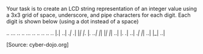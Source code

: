 Your task is to create an LCD string representation of an
integer value using a 3x3 grid of space, underscore, and 
pipe characters for each digit. Each digit is shown below 
(using a dot instead of a space)

._.   ...   ._.   ._.   ...   ._.   ._.   ._.   ._.   ._. 
|.|   ..|   ._|   ._|   |_|   |_.   |_.   ..|   |_|   |_| 
|_|   ..|   |_.   ._|   ..|   ._|   |_|   ..|   |_|   ..| 

[Source: cyber-dojo.org]
